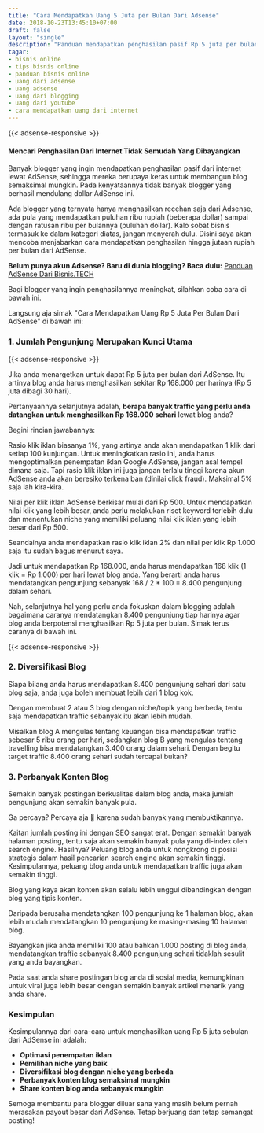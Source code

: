 ```yaml
---
title: "Cara Mendapatkan Uang 5 Juta per Bulan Dari Adsense"
date: 2018-10-23T13:45:10+07:00
draft: false
layout: "single"
description: "Panduan mendapatkan penghasilan pasif Rp 5 juta per bulan dari AdSense. Dijelaskan langkah demi langkah, siapapun saja bisa."
tagar:
- bisnis online
- tips bisnis online
- panduan bisnis online
- uang dari adsense
- uang adsense
- uang dari blogging
- uang dari youtube
- cara mendapatkan uang dari internet
---
```


{{< adsense-responsive >}}

#### Mencari Penghasilan Dari Internet Tidak Semudah Yang Dibayangkan

Banyak blogger yang ingin mendapatkan penghasilan pasif dari internet lewat AdSense, sehingga mereka berupaya keras untuk membangun blog semaksimal mungkin. Pada kenyataannya tidak banyak blogger yang berhasil mendulang dollar AdSense ini. 

Ada blogger yang ternyata hanya menghasilkan recehan saja dari Adsense, ada pula yang mendapatkan  puluhan ribu rupiah (beberapa dollar) sampai dengan  ratusan ribu per bulannya (puluhan dollar). Kalo sobat bisnis termasuk ke dalam kategori diatas, jangan menyerah dulu. Disini saya akan mencoba menjabarkan cara mendapatkan penghasilan hingga jutaan rupiah per bulan dari AdSense.

**Belum punya akun Adsense? Baru di dunia blogging? Baca dulu:** [Panduan AdSense Dari Bisnis.TECH](../)

Bagi blogger yang ingin penghasilannya meningkat, silahkan coba cara di bawah ini.

Langsung aja simak "Cara Mendapatkan Uang Rp 5 Juta Per Bulan Dari AdSense" di bawah ini:

### 1. Jumlah Pengunjung Merupakan Kunci Utama

{{< adsense-responsive >}}

Jika anda menargetkan untuk dapat Rp 5 juta per bulan dari AdSense. Itu artinya blog anda harus menghasilkan sekitar Rp 168.000 per harinya (Rp 5 juta dibagi 30 hari).

Pertanyaannya selanjutnya adalah, **berapa banyak traffic yang perlu anda datangkan untuk menghasilkan Rp 168.000 sehari** lewat blog anda?

Begini rincian jawabannya:

Rasio klik iklan biasanya 1%, yang artinya anda akan mendapatkan 1 klik dari setiap 100 kunjungan. Untuk meningkatkan rasio ini, anda harus mengoptimalkan penempatan iklan Google AdSense, jangan asal tempel dimana saja. Tapi rasio klik iklan ini juga jangan terlalu tinggi karena akun AdSense anda akan beresiko terkena ban (dinilai click fraud). Maksimal 5% saja lah kira-kira.

Nilai per klik iklan AdSense berkisar mulai dari Rp 500. Untuk mendapatkan nilai klik yang lebih besar, anda perlu melakukan riset keyword terlebih dulu dan menentukan niche yang memiliki peluang nilai klik iklan yang lebih besar dari Rp 500.

Seandainya anda mendapatkan rasio klik iklan 2% dan nilai per klik Rp 1.000 saja itu sudah bagus menurut saya.

Jadi untuk mendapatkan Rp 168.000, anda harus mendapatkan 168 klik (1 klik = Rp 1.000) per hari lewat blog anda. Yang berarti anda harus mendatangkan pengunjung sebanyak 168 / 2 * 100 = 8.400 pengunjung dalam sehari.

Nah, selanjutnya hal yang perlu anda fokuskan dalam blogging adalah bagaimana caranya mendatangkan 8.400 pengunjung tiap harinya agar blog anda berpotensi menghasilkan Rp 5 juta per bulan. Simak terus caranya di bawah ini.

{{< adsense-responsive >}}

### 2. Diversifikasi Blog

Siapa bilang anda harus mendapatkan 8.400 pengunjung sehari dari satu blog saja, anda juga boleh membuat lebih dari 1 blog kok.

Dengan membuat 2 atau 3 blog dengan niche/topik yang berbeda, tentu saja mendapatkan traffic sebanyak itu akan lebih mudah.

Misalkan blog A mengulas tentang keuangan bisa mendapatkan traffic sebesar 5 ribu orang per hari, sedangkan blog B yang mengulas tentang travelling bisa mendatangkan 3.400 orang dalam sehari. Dengan begitu target traffic 8.400 orang sehari sudah tercapai bukan?

### 3. Perbanyak Konten Blog

Semakin banyak postingan berkualitas dalam blog anda, maka jumlah pengunjung akan semakin banyak pula.

Ga percaya? Percaya aja 🙂 karena sudah banyak yang membuktikannya.

Kaitan jumlah posting ini dengan SEO sangat erat. Dengan semakin banyak halaman posting, tentu saja akan semakin banyak pula yang di-index oleh search engine. Hasilnya? Peluang blog anda untuk nongkrong di posisi strategis dalam hasil pencarian search engine akan semakin tinggi. Kesimpulannya, peluang blog anda untuk mendapatkan traffic juga akan semakin tinggi.

Blog yang kaya akan konten akan selalu lebih unggul dibandingkan dengan blog yang tipis konten.

Daripada berusaha mendatangkan 100 pengunjung ke 1 halaman blog, akan lebih mudah mendatangkan 10 pengunjung ke masing-masing 10 halaman blog.

Bayangkan jika anda memiliki 100 atau bahkan 1.000 posting di blog anda, mendatangkan traffic sebanyak 8.400 pengunjung sehari tidaklah sesulit yang anda bayangkan.

Pada saat anda share postingan blog anda di sosial media, kemungkinan untuk viral juga lebih besar dengan semakin banyak artikel menarik yang anda share.

### Kesimpulan

Kesimpulannya dari cara-cara untuk menghasilkan uang Rp 5 juta sebulan dari AdSense ini adalah:

* **Optimasi penempatan iklan**
* **Pemilihan niche yang baik**
* **Diversifikasi blog dengan niche yang berbeda**
* **Perbanyak konten blog semaksimal mungkin**
* **Share konten blog anda sebanyak mungkin**

Semoga membantu para blogger diluar sana yang masih belum pernah merasakan payout besar dari AdSense. Tetap berjuang dan tetap semangat posting!

